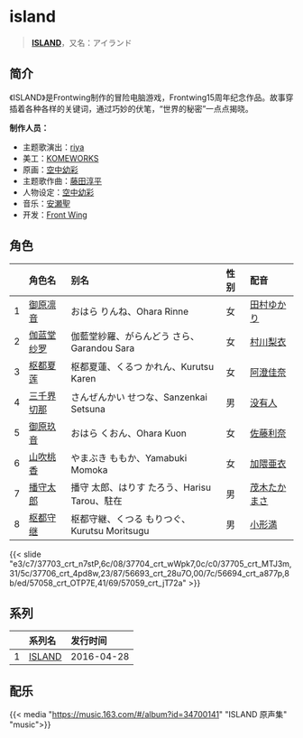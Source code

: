 # island


> <u>**[ISLAND](https://bgm.tv/subject/150191)**</u>，又名：アイランド

## 简介

《ISLAND》是Frontwing制作的冒险电脑游戏，Frontwing15周年纪念作品。故事穿插着各种各样的关键词，通过巧妙的伏笔，“世界的秘密”一点点揭晓。

**制作人员：**
- 主题歌演出：[riya](https://bgm.tv/person/5870)
- 美工：[KOMEWORKS](https://bgm.tv/person/19145)
- 原画：[空中幼彩](https://bgm.tv/person/7237)
- 主题歌作曲：[藤田淳平](https://bgm.tv/person/3618)
- 人物设定：[空中幼彩](https://bgm.tv/person/7237)
- 音乐：[安瀬聖](https://bgm.tv/person/5951)
- 开发：[Front Wing](https://bgm.tv/person/2230)

## 角色

|     |   角色名   |   别名  | 性别 |  配音  |
|:--- |:------  |:----      |:---  |:--   |
| 1 | [御原凛音](https://bgm.tv/character/37703) | おはら りんね、Ohara Rinne | 女 | [田村ゆかり](https://bgm.tv/person/3965) |
| 2 | [伽蓝堂纱罗](https://bgm.tv/character/37704) | 伽藍堂紗羅、がらんどう さら、Garandou Sara | 女 | [村川梨衣](https://bgm.tv/person/9096) |
| 3 | [枢都夏莲](https://bgm.tv/character/37705) | 枢都夏蓮、くるつ かれん、Kurutsu Karen | 女 | [阿澄佳奈](https://bgm.tv/person/4868) |
| 4 | [三千界切那](https://bgm.tv/character/37706) | さんぜんかい せつな、Sanzenkai Setsuna | 男 | [没有人](https://bgm.tv/person/16194) |
| 5 | [御原玖音](https://bgm.tv/character/56693) | おはら くおん、Ohara Kuon | 女 | [佐藤利奈](https://bgm.tv/person/4670) |
| 6 | [山吹桃香](https://bgm.tv/character/56694) | やまぶき ももか、Yamabuki Momoka | 女 | [加隈亜衣](https://bgm.tv/person/10806) |
| 7 | [播守太郎](https://bgm.tv/character/57058) | 播守 太郎、はりす たろう、Harisu Tarou、駐在 | 男 | [茂木たかまさ](https://bgm.tv/person/29690) |
| 8 | [枢都守继](https://bgm.tv/character/57059) | 枢都守継、くつる もりつぐ、Kurutsu Moritsugu | 男 | [小形満](https://bgm.tv/person/4310) |

{{< slide "e3/c7/37703_crt_n7stP,6c/08/37704_crt_wWpk7,0c/c0/37705_crt_MTJ3m,31/5c/37706_crt_4pd8w,23/87/56693_crt_28u7O,00/7c/56694_crt_a877p,8b/ed/57058_crt_OTP7E,41/69/57059_crt_jT72a" >}}

## 系列

|     |   系列名   |   发行时间  |
|:---   |:------  |:----      |
| 1 | [ISLAND](http://bgm.tv/subject/150191) | 2016-04-28 |
## 配乐

{{< media "https://music.163.com/#/album?id=34700141"
"ISLAND 原声集"
"music">}}

<!--

## MAD

{{< media auto="mad/island" >}}

-->



